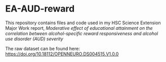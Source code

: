 # EA-AUD-reward

This repository contains files and code used in my HSC Science Extension Major Work report, *Moderative effect of educational attainment on the correlation between alcohol-specific reward responsiveness and alcohol use disorder (AUD) severity*  

The raw dataset can be found here: https://doi.org/10.18112/OPENNEURO.DS004515.V1.0.0
